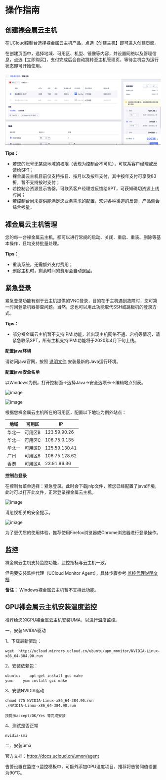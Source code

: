 # 操作指南

## 创建裸金属云主机

在UCloud控制台选择裸金属云主机产品，点选【创建主机】即可进入创建页面。

在创建页面中，选择地域、可用区、机型、镜像等内容，并设置网络以及管理信息，点选【立即购买】，支付完成后会自动跳转至主机管理页，等待主机变为运行状态即可开始使用。

![image](/images/create_uphost01.png)

**Tips：**
- 若您的账号无某些地域的权限（表现为控制台不可见），可联系客户经理或反馈给SPT；
- 裸金属云主机目前仅支持按日、按月以及按年支付，其中按年支付可享受83折，暂不支持按时支付；
- 若控制台资源显示售罄，可联系客户经理或反馈给SPT，可获知确切资源上线时间；
- 若控制台尚未提供能满足您业务需求的配置，欢迎各种渠道的反馈，产品侧会综合考量。

## 裸金属云主机管理

您的每一台裸金属云主机，都可以进行常规的启动、关闭、重启、重装、删除等基本操作，且均支持批量处理。

**Tips：**
- 重装系统，无需额外支付费用；
- 删除主机时，剩余时间的费用会自动退回。

## 紧急登录

紧急登录功能有别于云主机提供的VNC登录，目的在于主机遇到故障时，您可第一时间登录机器排查问题。当然，您也可以用此功能取代SSH或跳板机的登录方式。

**Tips：**
- 部分裸金属云主机暂不支持IPMI功能，若出现主机网络不通、宕机等情况，请紧急联系SPT，所有主机支持IPMI功能将于2020年4月下旬上线。

**配置java环境**

请访问java官网，按照
[说明文件](http://java.com/zh_CN/download/help/ie_online_install.xml)
安装最新的Java运行环境。

**配置java安全名单**

以Windows为例。打开控制面-\>选择Java-\>安全选项卡-\>编辑站点列表。

![image](/images/login1.png)

![image](/images/login2.png)

根据您裸金属云主机所在的可用区，配置以下地址为例外站点：

| 地域  | 可用区  | IP                     |
| --- | ---- | ---------------------- |
| 华北一 | 可用区B | 123.59.90.26  |
| 华北一 | 可用区C | 106.75.0.135  |
| 华北一 | 可用区D | 125.59.130.41 |
| 广州  | 可用区B | 106.75.128.62 |
| 香港  | 可用区A | 23.91.96.36   |

**控制台登录**

在控制台菜单选择：紧急登录。此时会下载jnlp文件，若您已经配置了java环境，此时可以打开此文件，正常登录裸金属云主机。

![image](/images/login3.png)

请忽视相关的安全提示。

![image](/images/login4.png)

为了更优质的使用体验，推荐使用Firefox浏览器或Chrome浏览器进行登录操作。

## 监控

裸金属云主机支持监控功能，监控指标与云主机一致。

但需要安装监控代理（UCloud Monitor Agent），具体步骤参考
[监控代理说明文档](https://docs.ucloud.cn/umon/guide/resource)

**备注：** Windows裸金属云主机暂不支持此功能。

## GPU裸金属云主机安装温度监控

推荐给您的GPU裸金属云主机安装UMA，以进行温度监控。

一、安装NVIDIA驱动

1、下载最新驱动：

    wget  http://ucloud.mirrors.ucloud.cn/ubuntu/upm_monitor/NVIDIA-Linux-x86_64-384.90.run

2、安装依赖包：

    ubuntu:    apt-get install gcc make
    yum:    yum install gcc make

3、安装NVIDIA驱动

``` 
chmod 775 NVIDIA-Linux-x86_64-384.90.run
./NVIDIA-Linux-x86_64-384.90.run

按提示accept/OK/Yes 等完成安装

```

4、测试是否正常

    nvidia-smi

二、安装uma

官方文档：<https://docs.ucloud.cn/umon/agent>

告警设置在监控-\>监控模板中，可额外添加GPU温度项目，推荐将告警阈值设置为90℃。
